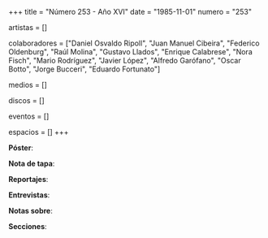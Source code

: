 +++
title = "Número 253 - Año XVI"
date = "1985-11-01"
numero = "253"

artistas = []

colaboradores = ["Daniel Osvaldo Ripoll", "Juan Manuel Cibeira", "Federico Oldenburg", "Raúl Molina", "Gustavo Llados", "Enrique Calabrese", "Nora Fisch", "Mario Rodríguez", "Javier López", "Alfredo Garófano", "Oscar Botto", "Jorge Bucceri", "Eduardo Fortunato"]

medios = []

discos = []

eventos = []

espacios = []
+++

**Póster**: 

**Nota de tapa**: 

**Reportajes**: 

**Entrevistas**: 

**Notas sobre**:

**Secciones**:
